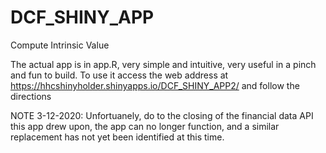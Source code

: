 # DCF_SHINY_APP
Compute Intrinsic Value

The actual app is in app.R, very simple and intuitive, very useful in a pinch and fun to build. 
To use it access the web address at 	https://hhcshinyholder.shinyapps.io/DCF_SHINY_APP2/  and follow the directions

NOTE 3-12-2020: Unfortuanely, do to the closing of the financial data API this app drew upon, the app can no longer function, and a similar replacement has not yet been identified at this time.
